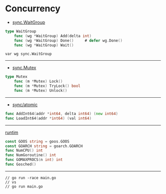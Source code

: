 

# Concurrency

* [sync.WaitGroup](https://pkg.go.dev/sync#WaitGroup)

```go
type WaitGroup
	func (wg *WaitGroup) Add(delta int)
	func (wg *WaitGroup) Done()		# defer wg.Done()
	func (wg *WaitGroup) Wait()
```

`var wg sync.WaitGroup`

***

* [sync.Mutex](https://pkg.go.dev/sync#Mutex)
```go
type Mutex
	func (m *Mutex) Lock()
	func (m *Mutex) TryLock() bool
	func (m *Mutex) Unlock()
```

***

* [sync/atomic](https://pkg.go.dev/sync/atomic#pkg-index)
```go
func AddInt64(addr *int64, delta int64) (new int64)
func LoadInt64(addr *int64) (val int64)
```

***

[runtim](https://pkg.go.dev/runtime)
```go
const GOOS string = goos.GOOS
const GOARCH string = goarch.GOARCH
func NumCPU() int
func NumGoroutine() int
func GOMAXPROCS(n int) int
func Gosched()
```

***

```
// go run -race main.go
// vs
// go run main.go
```
